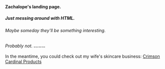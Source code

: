 
<html lang="en">
  <head> <strong>Zachalope's landing page.</strong>
  <link rel="stylesheet" href="https://github.com/TheZachalope/TheZachalope/blob/main/styles.css">
  </head>
<body>

<h5>Just messing around with HTML.</h5>
<h6>Maybe someday they'll be something interesting.</h6>
<em>Probably not.</em> <small><small><small><small><small><small><small>But you never know.</small></small></small></small></small></small></small><br>
<br>
In the meantime, you could check out my wife's skincare business: <a href="https://crimsoncardinal.skin">Crimson Cardinal Products</a>
</body>
</html>
